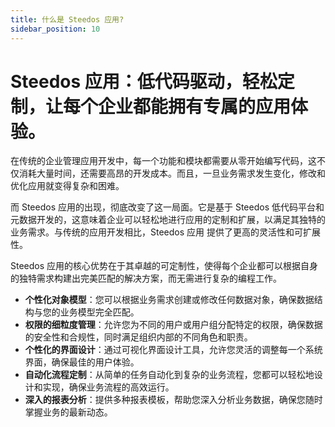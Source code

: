 ```yaml
---
title: 什么是 Steedos 应用?
sidebar_position: 10
---
```


# Steedos 应用：低代码驱动，轻松定制，让每个企业都能拥有专属的应用体验。

在传统的企业管理应用开发中，每一个功能和模块都需要从零开始编写代码，这不仅消耗大量时间，还需要高昂的开发成本。而且，一旦业务需求发生变化，修改和优化应用就变得复杂和困难。

而 Steedos 应用的出现，彻底改变了这一局面。它是基于 Steedos 低代码平台和元数据开发的，这意味着企业可以轻松地进行应用的定制和扩展，以满足其独特的业务需求。与传统的应用开发相比，Steedos 应用 提供了更高的灵活性和可扩展性。

Steedos 应用的核心优势在于其卓越的可定制性，使得每个企业都可以根据自身的独特需求构建出完美匹配的解决方案，而无需进行复杂的编程工作。

- **个性化对象模型**：您可以根据业务需求创建或修改任何数据对象，确保数据结构与您的业务模型完全匹配。
- **权限的细粒度管理**：允许您为不同的用户或用户组分配特定的权限，确保数据的安全性和合规性，同时满足组织内部的不同角色和职责。
- **个性化的界面设计**：通过可视化界面设计工具，允许您灵活的调整每一个系统界面，确保最佳的用户体验。
- **自动化流程定制**：从简单的任务自动化到复杂的业务流程，您都可以轻松地设计和实现，确保业务流程的高效运行。
- **深入的报表分析**：提供多种报表模板，帮助您深入分析业务数据，确保您随时掌握业务的最新动态。


